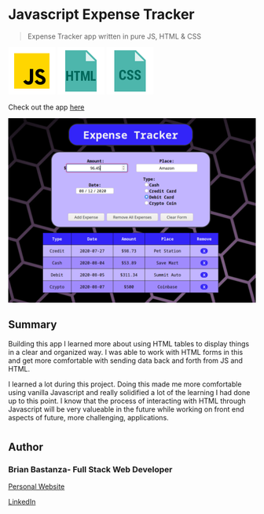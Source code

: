 # Javascript Expense Tracker

> Expense Tracker app written in pure JS, HTML & CSS

![js](MDimages/javascript.png) ![html](MDimages/html.png) ![css](MDimages/css.png)

Check out the app [here](https://bbastanza.github.io/Expense-Tracker-Javascript/)

![Screenshot](MDimages/screenshot.png)

## Summary

Building this app I learned more about using HTML tables to display things in a clear and organized way. I was able to work with HTML forms in this and get more comfortable with sending data back and forth from JS and HTML.

I learned a lot during this project. Doing this made me more comfortable using vanilla Javascript and really solidified a lot of the learning I had done up to this point. I know that the process of interacting with HTML through Javascript will be very valueable in the future while working on front end aspects of future, more challenging, applications.

#

## Author

### Brian Bastanza- Full Stack Web Developer

<a href="https://www.brianbastanza.me/" target="_blank" rel="noopener">Personal Website</a>

[LinkedIn](www.linkedin.com/in/brian-bastanza-9035397b)
